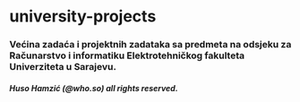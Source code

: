 # university-projects
### Većina zadaća i projektnih zadataka sa predmeta na odsjeku za Računarstvo i informatiku Elektrotehničkog fakulteta Univerziteta u Sarajevu.

##### Huso Hamzić (@who.so) all rights reserved.
